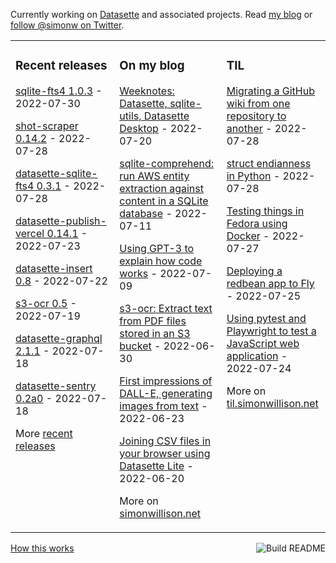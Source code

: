 Currently working on [Datasette](https://datasette.io/) and associated projects. Read [my blog](https://simonwillison.net/) or [follow @simonw on Twitter](https://twitter.com/simonw).

<table><tr><td valign="top" width="33%">

### Recent releases
<!-- recent_releases starts -->
[sqlite-fts4 1.0.3](https://github.com/simonw/sqlite-fts4/releases/tag/1.0.3) - 2022-07-30

[shot-scraper 0.14.2](https://github.com/simonw/shot-scraper/releases/tag/0.14.2) - 2022-07-28

[datasette-sqlite-fts4 0.3.1](https://github.com/simonw/datasette-sqlite-fts4/releases/tag/0.3.1) - 2022-07-28

[datasette-publish-vercel 0.14.1](https://github.com/simonw/datasette-publish-vercel/releases/tag/0.14.1) - 2022-07-23

[datasette-insert 0.8](https://github.com/simonw/datasette-insert/releases/tag/0.8) - 2022-07-22

[s3-ocr 0.5](https://github.com/simonw/s3-ocr/releases/tag/0.5) - 2022-07-19

[datasette-graphql 2.1.1](https://github.com/simonw/datasette-graphql/releases/tag/2.1.1) - 2022-07-18

[datasette-sentry 0.2a0](https://github.com/simonw/datasette-sentry/releases/tag/0.2a0) - 2022-07-18
<!-- recent_releases ends -->
More [recent releases](https://github.com/simonw/simonw/blob/main/releases.md)
</td><td valign="top" width="34%">

### On my blog
<!-- blog starts -->
[Weeknotes: Datasette, sqlite-utils, Datasette Desktop](http://simonwillison.net/2022/Jul/20/weeknotes/) - 2022-07-20

[sqlite-comprehend: run AWS entity extraction against content in a SQLite database](http://simonwillison.net/2022/Jul/11/sqlite-comprehend/) - 2022-07-11

[Using GPT-3 to explain how code works](http://simonwillison.net/2022/Jul/9/gpt-3-explain-code/) - 2022-07-09

[s3-ocr: Extract text from PDF files stored in an S3 bucket](http://simonwillison.net/2022/Jun/30/s3-ocr/) - 2022-06-30

[First impressions of DALL-E, generating images from text](http://simonwillison.net/2022/Jun/23/dall-e/) - 2022-06-23

[Joining CSV files in your browser using Datasette Lite](http://simonwillison.net/2022/Jun/20/datasette-lite-csvs/) - 2022-06-20
<!-- blog ends -->
More on [simonwillison.net](https://simonwillison.net/)
</td><td valign="top" width="33%">

### TIL
<!-- tils starts -->
[Migrating a GitHub wiki from one repository to another](https://til.simonwillison.net/github/migrate-github-wiki) - 2022-07-28

[struct endianness in Python](https://til.simonwillison.net/python/struct-endianness) - 2022-07-28

[Testing things in Fedora using Docker](https://til.simonwillison.net/docker/test-fedora-in-docker) - 2022-07-27

[Deploying a redbean app to Fly](https://til.simonwillison.net/fly/redbean-on-fly) - 2022-07-25

[Using pytest and Playwright to test a JavaScript web application](https://til.simonwillison.net/pytest/playwright-pytest) - 2022-07-24
<!-- tils ends -->
More on [til.simonwillison.net](https://til.simonwillison.net/)
</td></tr></table>

<a href="https://github.com/simonw/simonw/actions"><img src="https://github.com/simonw/simonw/workflows/Build%20README/badge.svg" align="right" alt="Build README"></a> <a href="https://simonwillison.net/2020/Jul/10/self-updating-profile-readme/">How this works</a>
